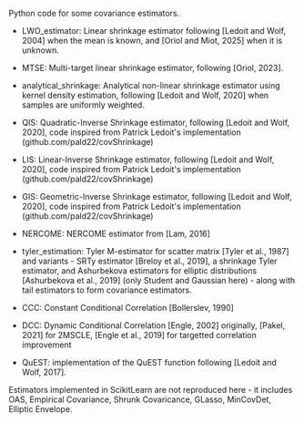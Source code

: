 Python code for some covariance estimators.

* LWO_estimator: Linear shrinkage estimator following [Ledoit and Wolf, 2004] when the mean is known, and [Oriol and Miot, 2025] when it is unknown.
* MTSE:	Multi-target linear shrinkage estimator, following [Oriol, 2023].
* analytical_shrinkage: Analytical non-linear shrinkage estimator using kernel density estimation, following [Ledoit and Wolf, 2020] when samples are uniformly weighted.
* QIS: Quadratic-Inverse Shrinkage estimator, following [Ledoit and Wolf, 2020], code inspired from Patrick Ledoit's implementation (github.com/pald22/covShrinkage)
* LIS: Linear-Inverse Shrinkage estimator, following [Ledoit and Wolf, 2020], code inspired from Patrick Ledoit's implementation (github.com/pald22/covShrinkage)
* GIS: Geometric-Inverse Shrinkage estimator, following [Ledoit and Wolf, 2020], code inspired from Patrick Ledoit's implementation (github.com/pald22/covShrinkage)
* NERCOME: NERCOME estimator from [Lam, 2016]
* tyler_estimation: Tyler M-estimator for scatter matrix [Tyler et al., 1987] and variants - SRTy estimator [Breloy et al., 2019], a shrinkage Tyler estimator, and Ashurbekova estimators for elliptic distributions [Ashurbekova et al., 2019] (only Student and Gaussian here) - along with tail estimators to form covariance estimators.

* CCC: Constant Conditional Correlation [Bollerslev, 1990]
* DCC: Dynamic Conditional Correlation [Engle, 2002] originally, [Pakel, 2021] for 2MSCLE, [Engle et al., 2019] for targetted correlation improvement

* QuEST: implementation of the QuEST function following [Ledoit and Wolf, 2017].

Estimators implemented in ScikitLearn are not reproduced here - it includes OAS, Empirical Covariance, Shrunk Covaricance, GLasso, MinCovDet, Elliptic Envelope.
